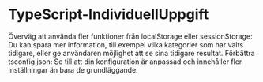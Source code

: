 # TypeScript-IndividuellUppgift

Överväg att använda fler funktioner från localStorage eller sessionStorage: Du kan spara mer information, till exempel vilka kategorier som har valts tidigare, eller ge användaren möjlighet att se sina tidigare resultat.
Förbättra tsconfig.json: Se till att din konfiguration är anpassad och innehåller fler inställningar än bara de grundläggande.
